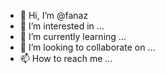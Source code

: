 - 👋 Hi, I’m @fanaz
- 👀 I’m interested in ...
- 🌱 I’m currently learning ...
- 💞️ I’m looking to collaborate on ...
- 📫 How to reach me ...

<!---
fanaz/fanaz is a ✨ special ✨ repository because its `README.md` (this file) appears on your GitHub profile.
You can click the Preview link to take a look at your changes.
--->
